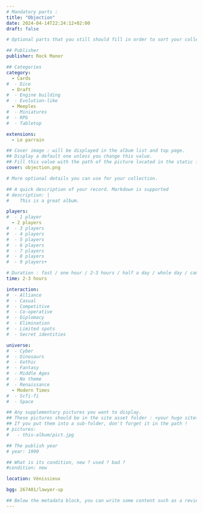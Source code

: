 ```yaml
---
# Mandatory parts :
title: "Objection"
date: 2024-04-14T22:24:12+02:00
draft: false

# Optional parts that you still should fill in order to sort your collection

## Publisher
publisher: Rock Manor

## Categories
category:
  - Cards
#  - Dice
  - Draft
#  - Engine building
#  - Evolution-like
  - Meeples
#  - Miniatures
#  - RPG
#  - Tabletop

extensions:
  - Le parrain

## Cover image : will be displayed in the album list and top page.
## Display a default one unless you change this value.
## Fill this value with the path of the picture located in the static folder
cover: objection.png

# More optional details you can use for your collection.

## A quick description of your record. Markdown is supported
# description: |
#    This is a great album.

players:
#  - 1 player
  - 2 players
#  - 3 players
#  - 4 players
#  - 5 players
#  - 6 players
#  - 7 players
#  - 8 players
#  - 9 players+

# Duration : fast / one hour / 2-3 hours / half a day / whole day / campaign
time: 2-3 hours

interaction:
#  - Alliance
#  - Casual
#  - Competitive
#  - Co-operative
#  - Diplomacy
#  - Elimination
#  - Limited spots
#  - Secret identities

universe:
#  - Cyber
#  - Dinosaurs
#  - Gothic
#  - Fantasy
#  - Middle Ages
#  - No theme
#  - Renaissance
  - Modern Times
#  - Scfi-fi
#  - Space

## Any supplementary pictures you want to display.
## These pictures should be in the site asset folder : <your hugo site>/static
## If you put them into a sub-folder, don't forget it in the path !
# pictures:
#   - this-album/pict.jpg

## The publish year
# year: 1990

## What is its condition, new ? used ? bad ?
#condition: new

location: Vénissieux

bgg: 267401/lawyer-up

## Below the metadata block, you can write some content such as a review or anything else you want. It'll be displayed in the album page.
---
```


